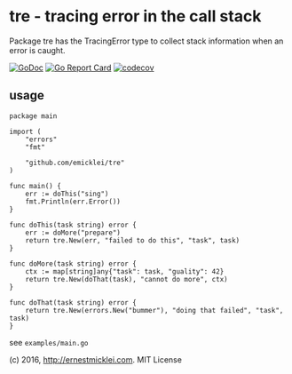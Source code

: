 # tre - tracing error in the call stack

Package tre has the TracingError type to collect stack information when an error is caught.

[![GoDoc](https://godoc.org/github.com/emicklei/tre?status.svg)](https://godoc.org/github.com/emicklei/tre)
[![Go Report Card](https://goreportcard.com/badge/github.com/emicklei/tre)](https://goreportcard.com/report/github.com/emicklei/tre)
[![codecov](https://codecov.io/gh/emicklei/tre/branch/master/graph/badge.svg)](https://codecov.io/gh/emicklei/tre)

## usage

```
package main

import (
	"errors"
	"fmt"

	"github.com/emicklei/tre"
)

func main() {
	err := doThis("sing")
	fmt.Println(err.Error())
}

func doThis(task string) error {
	err := doMore("prepare")
	return tre.New(err, "failed to do this", "task", task)
}

func doMore(task string) error {
	ctx := map[string]any{"task": task, "guality": 42}
	return tre.New(doThat(task), "cannot do more", ctx)
}

func doThat(task string) error {
	return tre.New(errors.New("bummer"), "doing that failed", "task", task)
}
```
see `examples/main.go`


(c) 2016, http://ernestmicklei.com. MIT License